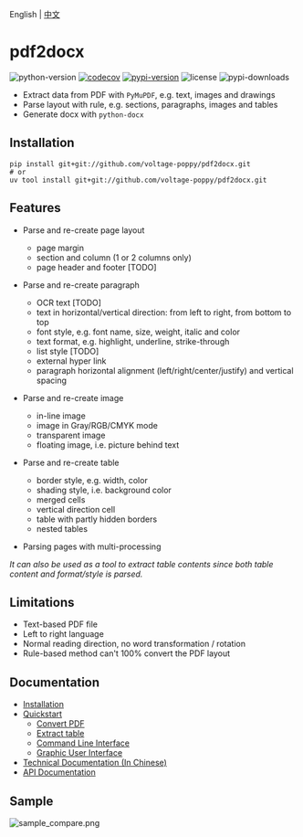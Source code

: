 English | [中文](README_CN.md)

# pdf2docx 

![python-version](https://img.shields.io/badge/python->=3.6-green.svg)
[![codecov](https://codecov.io/gh/dothinking/pdf2docx/branch/master/graph/badge.svg)](https://codecov.io/gh/dothinking/pdf2docx)
[![pypi-version](https://img.shields.io/pypi/v/pdf2docx.svg)](https://pypi.python.org/pypi/pdf2docx/)
![license](https://img.shields.io/pypi/l/pdf2docx.svg)
![pypi-downloads](https://img.shields.io/pypi/dm/pdf2docx)

- Extract data from PDF with `PyMuPDF`, e.g. text, images and drawings 
- Parse layout with rule, e.g. sections, paragraphs, images and tables
- Generate docx with `python-docx`

## Installation

```shell
pip install git+git://github.com/voltage-poppy/pdf2docx.git
# or
uv tool install git+git://github.com/voltage-poppy/pdf2docx.git 
```

## Features

- Parse and re-create page layout
    - page margin
    - section and column (1 or 2 columns only)
    - page header and footer [TODO]

- Parse and re-create paragraph
    - OCR text [TODO]
    - text in horizontal/vertical direction: from left to right, from bottom to top
    - font style, e.g. font name, size, weight, italic and color
    - text format, e.g. highlight, underline, strike-through
    - list style [TODO]
    - external hyper link
    - paragraph horizontal alignment (left/right/center/justify) and vertical spacing
    
- Parse and re-create image
	- in-line image
    - image in Gray/RGB/CMYK mode
    - transparent image
    - floating image, i.e. picture behind text

- Parse and re-create table
    - border style, e.g. width, color
    - shading style, i.e. background color
    - merged cells
    - vertical direction cell
    - table with partly hidden borders
    - nested tables

- Parsing pages with multi-processing

*It can also be used as a tool to extract table contents since both table content and format/style is parsed.*

## Limitations

- Text-based PDF file
- Left to right language
- Normal reading direction, no word transformation / rotation
- Rule-based method can't 100% convert the PDF layout


## Documentation

- [Installation](https://pdf2docx.readthedocs.io/en/latest/installation.html)
- [Quickstart](https://pdf2docx.readthedocs.io/en/latest/quickstart.html)
    - [Convert PDF](https://pdf2docx.readthedocs.io/en/latest/quickstart.convert.html)
    - [Extract table](https://pdf2docx.readthedocs.io/en/latest/quickstart.table.html)
    - [Command Line Interface](https://pdf2docx.readthedocs.io/en/latest/quickstart.cli.html)
    - [Graphic User Interface](https://pdf2docx.readthedocs.io/en/latest/quickstart.gui.html)
- [Technical Documentation (In Chinese)](https://pdf2docx.readthedocs.io/en/latest/techdoc.html)
- [API Documentation](https://pdf2docx.readthedocs.io/en/latest/modules.html)

## Sample

![sample_compare.png](https://s1.ax1x.com/2020/08/04/aDryx1.png)